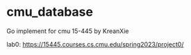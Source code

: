 # cmu_database

Go implement for cmu 15-445 by KreanXie

lab0: https://15445.courses.cs.cmu.edu/spring2023/project0/
